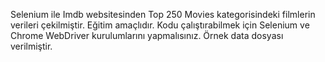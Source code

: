 Selenium ile Imdb websitesinden Top 250 Movies kategorisindeki filmlerin verileri çekilmiştir.
Eğitim amaçlıdır.
Kodu çalıştırabilmek için Selenium ve Chrome WebDriver  kurulumlarını yapmalısınız.
Örnek data dosyası verilmiştir.
